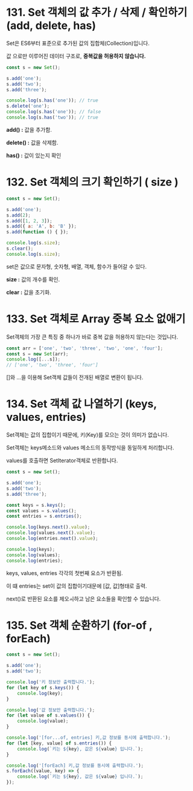 # 131. Set 객체의 값 추가 / 삭제 / 확인하기 (add, delete, has)

Set은 ES6부터 표준으로 추가된 값의 집합체(Collection)입니다.

값 으로만 이루어진 데이터 구조로, **중복값을 허용하지 않습니다.**

```javascript
const s = new Set();

s.add('one');
s.add('two');
s.add('three');

console.log(s.has('one')); // true
s.delete('one');
console.log(s.has('one')); // false
console.log(s.has('two')); // true
```

**add() :** 값을 추가함.

**delete() :** 값을 삭제함.

**has() :**  값이 있는지 확인



# 132. Set 객체의 크기 확인하기 ( size )

```javascript
const s = new Set();

s.add('one');
s.add(2);
s.add([1, 2, 3]);
s.add({ a: 'A', b: 'B' });
s.add(function () { });

console.log(s.size);
s.clear();
console.log(s.size);
```

set은 값으로 문자형, 숫자형, 배열, 객체, 함수가 들어갈 수 있다.

**size :** 값의 개수를 확인.

**clear :** 값을 초기화.



# 133. Set 객체로 Array 중복 요소 없애기

Set객체의 가장 큰 특징 중 하나가 바로 중복 값을 허용하지 않는다는 것입니다.

```javascript
const arr = ['one', 'two', 'three', 'two', 'one', 'four'];
const s = new Set(arr);
console.log([...s]);
// ['one', 'two', 'three', 'four']
```

[]와 ...을 이용해 Set객체 값들이 전개된 배열로 변환이 됩니다.



# 134. Set 객체 값 나열하기 (keys, values, entries)

Set객체는 값의 집합이기 때문에, 키(Key)를 모으는 것이 의미가 없습니다.

Set객체는 keys메소드와 values 메소드의 동작방식을 동일하게 처리합니다.

values를 호출하면 SetIterator객체로 반환합니다.

```javascript
const s = new Set();

s.add('one');
s.add('two');
s.add('three');

const keys = s.keys();
const values = s.values();
const entries = s.entries();

console.log(keys.next().value);
console.log(values.next().value);
console.log(entries.next().value);

console.log(keys);
console.log(values);
console.log(entries);
```

keys, values, entries 각각의 첫번째 요소가 반환됨.

이 떄 entries는 set이 값의 집합이기대문에 [값, 값]형태로 출력.

next()로 반환된 요소를 제오ㅚ하고 남은 요소들을 확인할 수 있습니다.



# 135. Set 객체 순환하기 (for-of , forEach)

```javascript
const s = new Set();

s.add('one');
s.add('two');

console.log('키 정보만 출력합니다.');
for (let key of s.keys()) {
    console.log(key);
}

console.log('값 정보만 출력합니다.');
for (let value of s.values()) {
    console.log(value);
}

console.log('[for...of, entries] 키,값 정보를 동시에 출력합니다.');
for (let [key, value] of s.entries()) {
    console.log(`키는 ${key}, 값은 ${value} 입니다.`);
}

console.log('[forEach] 키,값 정보를 동시에 출력합니다.');
s.forEach((value, key) => {
    console.log(`키는 ${key}, 값은 ${value} 입니다.`);
});

```

